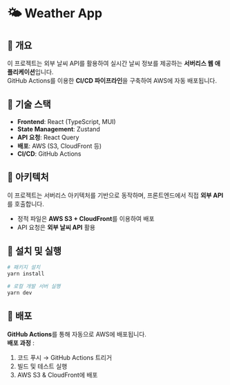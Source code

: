# 🌤️ Weather App

## 📌 개요

이 프로젝트는 외부 날씨 API를 활용하여 실시간 날씨 정보를 제공하는 **서버리스 웹 애플리케이션**입니다.  
GitHub Actions를 이용한 **CI/CD 파이프라인**을 구축하여 AWS에 자동 배포됩니다.

## 🚀 기술 스택

- **Frontend**: React (TypeScript, MUI)
- **State Management**: Zustand
- **API 요청**: React Query
- **배포**: AWS (S3, CloudFront 등)
- **CI/CD**: GitHub Actions

## 📡 아키텍처

이 프로젝트는 서버리스 아키텍처를 기반으로 동작하며, 프론트엔드에서 직접 **외부 API**를 호출합니다.

- 정적 파일은 **AWS S3 + CloudFront**를 이용하여 배포
- API 요청은 **외부 날씨 API** 활용
<!-- - 필요시 **AWS Lambda**를 사용하여 API 프록시 처리   -->

## 🔧 설치 및 실행

```bash
# 패키지 설치
yarn install

# 로컬 개발 서버 실행
yarn dev
```

## 🚀 배포

**GitHub Actions**를 통해 자동으로 AWS에 배포됩니다.<br>
**배포 과정** :

1. 코드 푸시 → GitHub Actions 트리거
2. 빌드 및 테스트 실행
3. AWS S3 & CloudFront에 배포
